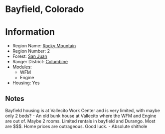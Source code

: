 
Bayfield, Colorado
==================
  
# Information  
* Region Name: [Rocky Mountain]()  
* Region Number: 2  
* Forest: [San Juan](http://www.fs.usda.gov/sanjuan)  
* Ranger District: [Columbine]()  
* Modules:  
  - WFM  
  - Engine  
* Housing: Yes  
  
## Notes

Bayfield housing is at Vallecito Work Center and is very limited, with maybe only 2 beds? - An old bunk house at Vallecito where the WFM and Engine are out of. Maybe 2 rooms. Limited rentals in bayfield and Durango. Most are $$$. Home prices are outrageous. Good luck.  - Absolute shithole